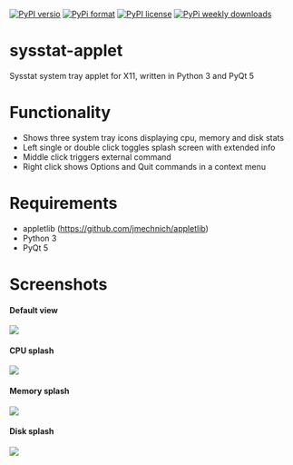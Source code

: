 [![PyPI versio](https://img.shields.io/pypi/v/sysstat-applet)](https://pypi.org/project/sysstat-applet/)
[![PyPi format](https://img.shields.io/pypi/format/sysstat-applet)](https://pypi.org/project/sysstat-applet/)
[![PyPI license](https://img.shields.io/pypi/l/sysstat-applet)](https://pypi.org/project/sysstat-applet/)
[![PyPi weekly downloads](https://img.shields.io/pypi/dw/sysstat-applet)](https://pypi.org/project/sysstat-applet/)

sysstat-applet
==============

Sysstat system tray applet for X11, written in Python 3 and PyQt 5

Functionality
=============

- Shows three system tray icons displaying cpu, memory and disk stats
- Left single or double click toggles splash screen with extended info
- Middle click triggers external command
- Right click shows Options and Quit commands in a context menu

Requirements
============

- appletlib (https://github.com/jmechnich/appletlib)
- Python 3
- PyQt 5

Screenshots
===========

#### Default view
![](https://raw.github.com/jmechnich/sysstat-applet/master/misc/screenshot-nosplash.png)

#### CPU splash
![](https://raw.github.com/jmechnich/sysstat-applet/master/misc/screenshot-cpu.png)

#### Memory splash
![](https://raw.github.com/jmechnich/sysstat-applet/master/misc/screenshot-mem.png)

#### Disk splash
![](https://raw.github.com/jmechnich/sysstat-applet/master/misc/screenshot-disk.png)
